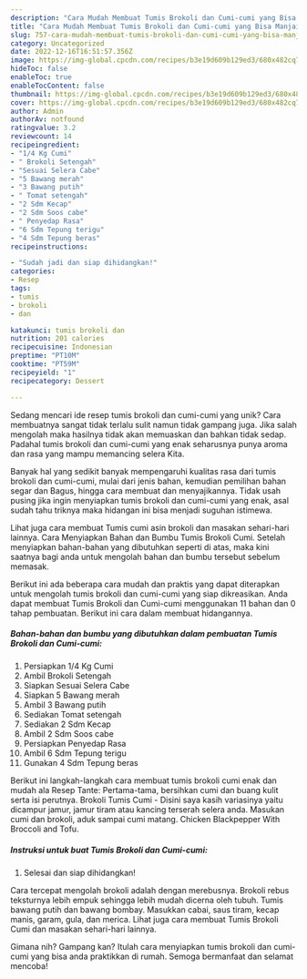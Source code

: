 ```yaml
---
description: "Cara Mudah Membuat Tumis Brokoli dan Cumi-cumi yang Bisa Manjain Lidah"
title: "Cara Mudah Membuat Tumis Brokoli dan Cumi-cumi yang Bisa Manjain Lidah"
slug: 757-cara-mudah-membuat-tumis-brokoli-dan-cumi-cumi-yang-bisa-manjain-lidah
category: Uncategorized
date: 2022-12-16T16:51:57.356Z
image: https://img-global.cpcdn.com/recipes/b3e19d609b129ed3/680x482cq70/tumis-brokoli-dan-cumi-cumi-foto-resep-utama.jpg
hideToc: false
enableToc: true
enableTocContent: false
thumbnail: https://img-global.cpcdn.com/recipes/b3e19d609b129ed3/680x482cq70/tumis-brokoli-dan-cumi-cumi-foto-resep-utama.jpg
cover: https://img-global.cpcdn.com/recipes/b3e19d609b129ed3/680x482cq70/tumis-brokoli-dan-cumi-cumi-foto-resep-utama.jpg
author: Admin
authorAv: notfound
ratingvalue: 3.2
reviewcount: 14
recipeingredient:
- "1/4 Kg Cumi"
- " Brokoli Setengah"
- "Sesuai Selera Cabe"
- "5 Bawang merah"
- "3 Bawang putih"
- " Tomat setengah"
- "2 Sdm Kecap"
- "2 Sdm Soos cabe"
- " Penyedap Rasa"
- "6 Sdm Tepung terigu"
- "4 Sdm Tepung beras"
recipeinstructions:

- "Sudah jadi dan siap dihidangkan!"
categories:
- Resep
tags:
- tumis
- brokoli
- dan

katakunci: tumis brokoli dan 
nutrition: 201 calories
recipecuisine: Indonesian
preptime: "PT10M"
cooktime: "PT59M"
recipeyield: "1"
recipecategory: Dessert

---
```





Sedang mencari ide resep tumis brokoli dan cumi-cumi yang unik? Cara membuatnya sangat tidak terlalu sulit namun tidak gampang juga. Jika salah mengolah maka hasilnya tidak akan memuaskan dan bahkan tidak sedap. Padahal tumis brokoli dan cumi-cumi yang enak seharusnya punya aroma dan rasa yang mampu memancing selera Kita.





Banyak hal yang sedikit banyak mempengaruhi kualitas rasa dari tumis brokoli dan cumi-cumi, mulai dari jenis bahan, kemudian pemilihan bahan segar dan Bagus, hingga cara membuat dan menyajikannya. Tidak usah pusing jika ingin menyiapkan tumis brokoli dan cumi-cumi yang enak,      asal sudah tahu triknya maka hidangan ini bisa menjadi suguhan istimewa.














Lihat juga cara membuat Tumis cumi asin brokoli dan masakan sehari-hari lainnya. Cara Menyiapkan Bahan dan Bumbu Tumis Brokoli Cumi. Setelah menyiapkan bahan-bahan yang dibutuhkan seperti di atas, maka kini saatnya bagi anda untuk mengolah bahan dan bumbu tersebut sebelum memasak.






Berikut ini ada beberapa cara mudah dan praktis yang dapat diterapkan untuk mengolah tumis brokoli dan cumi-cumi yang siap dikreasikan. Anda dapat membuat Tumis Brokoli dan Cumi-cumi menggunakan 11 bahan dan 0 tahap pembuatan. Berikut ini cara dalam membuat hidangannya.

<!--inarticleads1-->

##### Bahan-bahan dan bumbu yang dibutuhkan dalam pembuatan Tumis Brokoli dan Cumi-cumi:

1. Persiapkan 1/4 Kg Cumi
1. Ambil  Brokoli Setengah
1. Siapkan Sesuai Selera Cabe
1. Siapkan 5 Bawang merah
1. Ambil 3 Bawang putih
1. Sediakan  Tomat setengah
1. Sediakan 2 Sdm Kecap
1. Ambil 2 Sdm Soos cabe
1. Persiapkan  Penyedap Rasa
1. Ambil 6 Sdm Tepung terigu
1. Gunakan 4 Sdm Tepung beras


Berikut ini langkah-langkah cara membuat tumis brokoli cumi enak dan mudah ala Resep Tante: Pertama-tama, bersihkan cumi dan buang kulit serta isi perutnya. Brokoli Tumis Cumi - Disini saya kasih variasinya yaitu dicampur jamur, jamur tiram atau kancing terserah selera anda. Masukan cumi dan brokoli, aduk sampai cumi matang. Chicken Blackpepper With Broccoli and Tofu. 

<!--inarticleads2-->

##### Instruksi untuk buat Tumis Brokoli dan Cumi-cumi:


1. Selesai dan siap dihidangkan!

Cara tercepat mengolah brokoli adalah dengan merebusnya. Brokoli rebus teksturnya lebih empuk sehingga lebih mudah dicerna oleh tubuh. Tumis bawang putih dan bawang bombay. Masukkan cabai, saus tiram, kecap manis, garam, gula, dan merica. Lihat juga cara membuat Tumis Brokoli Cumi dan masakan sehari-hari lainnya. 

Gimana nih? Gampang kan? Itulah cara menyiapkan tumis brokoli dan cumi-cumi yang bisa anda praktikkan di rumah. Semoga bermanfaat dan selamat mencoba!
